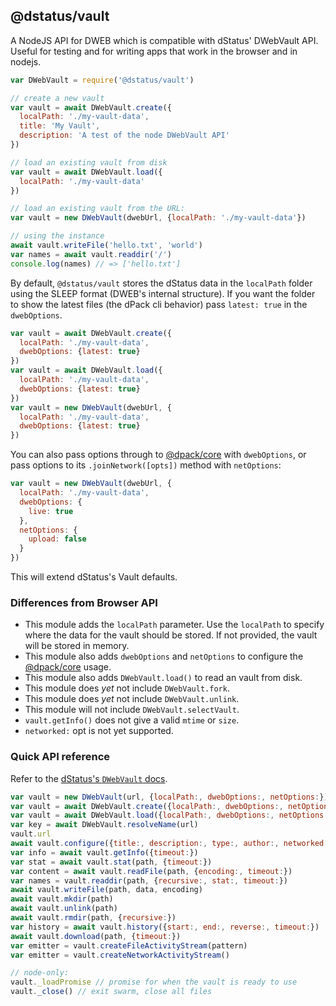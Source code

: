 ## @dstatus/vault

A NodeJS API for DWEB which is compatible with dStatus' DWebVault API. Useful for testing and for writing apps that work in the browser and in nodejs.

```js
var DWebVault = require('@dstatus/vault')

// create a new vault
var vault = await DWebVault.create({
  localPath: './my-vault-data',
  title: 'My Vault',
  description: 'A test of the node DWebVault API'
})

// load an existing vault from disk
var vault = await DWebVault.load({
  localPath: './my-vault-data'
})

// load an existing vault from the URL:
var vault = new DWebVault(dwebUrl, {localPath: './my-vault-data'})

// using the instance
await vault.writeFile('hello.txt', 'world')
var names = await vault.readdir('/')
console.log(names) // => ['hello.txt']
```

By default, `@dstatus/vault` stores the dStatus data in the `localPath` folder using the SLEEP format (DWEB's internal structure).
If you want the folder to show the latest files (the dPack cli behavior) pass `latest: true` in the `dwebOptions`.

```js
var vault = await DWebVault.create({
  localPath: './my-vault-data',
  dwebOptions: {latest: true}
})
var vault = await DWebVault.load({
  localPath: './my-vault-data',
  dwebOptions: {latest: true}
})
var vault = new DWebVault(dwebUrl, {
  localPath: './my-vault-data',
  dwebOptions: {latest: true}
})
```

You can also pass options through to [@dpack/core](https://github.com/dpacks/core) with `dwebOptions`, or pass options to its `.joinNetwork([opts])` method with `netOptions`:

```js
var vault = new DWebVault(dwebUrl, {
  localPath: './my-vault-data',
  dwebOptions: {
    live: true
  },
  netOptions: {
    upload: false
  }
})
```

This will extend dStatus's Vault defaults.

### Differences from Browser API

 - This module adds the `localPath` parameter. Use the `localPath` to specify where the data for the vault should be stored. If not provided, the vault will be stored in memory.
 - This module also adds `dwebOptions` and `netOptions` to configure the [@dpack/core](https://github.com/dpacks/core) usage.
 - This module also adds `DWebVault.load()` to read an vault from disk.
 - This module does *yet* not include `DWebVault.fork`.
 - This module does *yet* not include `DWebVault.unlink`.
 - This module will not include `DWebVault.selectVault`.
 - `vault.getInfo()` does not give a valid `mtime` or `size`.
 - `networked:` opt is not yet supported.

### Quick API reference

Refer to the [dStatus's `DWebVault` docs](https://docs.dstatus.io/apis/vault).

```js
var vault = new DWebVault(url, {localPath:, dwebOptions:, netOptions:})
var vault = await DWebVault.create({localPath:, dwebOptions:, netOptions:, title:, description:, type:, author:, networked:})
var vault = await DWebVault.load({localPath:, dwebOptions:, netOptions:})
var key = await DWebVault.resolveName(url)
vault.url
await vault.configure({title:, description:, type:, author:, networked:})
var info = await vault.getInfo({timeout:})
var stat = await vault.stat(path, {timeout:})
var content = await vault.readFile(path, {encoding:, timeout:})
var names = vault.readdir(path, {recursive:, stat:, timeout:})
await vault.writeFile(path, data, encoding)
await vault.mkdir(path)
await vault.unlink(path)
await vault.rmdir(path, {recursive:})
var history = await vault.history({start:, end:, reverse:, timeout:})
await vault.download(path, {timeout:})
var emitter = vault.createFileActivityStream(pattern)
var emitter = vault.createNetworkActivityStream()

// node-only:
vault._loadPromise // promise for when the vault is ready to use
vault._close() // exit swarm, close all files
```
